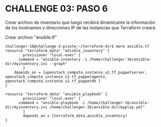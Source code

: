# CHALLENGE 03: PASO 6

Crear archivo de inventario que luego recibirá dinámicante la información de los hostnames y direcciones IP de las instancias que Terraform creará.




Crear archivo "ansible.tf"
```
challenger-16@challenge-3-pivote:~/terraform-dir$ more ansible.tf
resource "terraform_data" "ansible_inventory" {
        provisioner "local-exec" {
      command = "ansible-inventory -i /home/challenger-16/ansible-dir/myinventory.ini --graph"
        }
    depends_on = [openstack_compute_instance_v2.tf_puppetserver, openstack_compute_instance_v2.tf_puppetagents, openstack_compute_instance_v2.tf_puppetdb ]
}

resource "terraform_data" "ansible_playbook" {
        provisioner "local-exec" {
      command = "ansible-playbook -i /home/challenger-16/ansible-dir/myinventory.ini /home/challenger-16/ansible-dir/myplay.yml"
        }
        depends_on = [terraform_data.ansible_inventory]
}
```

